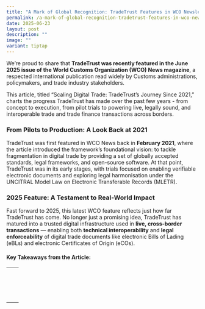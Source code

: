 ```yaml
---
title: "A Mark of Global Recognition: TradeTrust Features in WCO Newsletter"
permalink: /a-mark-of-global-recognition-tradetrust-features-in-wco-newsletter/
date: 2025-06-23
layout: post
description: ""
image: ""
variant: tiptap
---
```

<p>We’re proud to share that <strong>TradeTrust was recently featured in the June 2025 issue of the World Customs Organization (WCO) News magazine</strong>,
a respected international publication read widely by Customs administrations,
policymakers, and trade industry stakeholders.</p>
<p>This article, titled “Scaling Digital Trade: TradeTrust’s Journey Since
2021,” charts the progress TradeTrust has made over the past few years
- from concept to execution, from pilot trials to powering live, legally
sound, and interoperable trade and trade finance transactions across borders.</p>
<h3>From Pilots to Production: A Look Back at 2021</h3>
<p>TradeTrust was first featured in WCO News back in <strong>February 2021</strong>,
where the article introduced the framework’s foundational vision: to tackle
fragmentation in digital trade by providing a set of globally accepted
standards, legal frameworks, and open-source software. At that point, TradeTrust
was in its early stages, with trials focused on enabling verifiable electronic
documents and exploring legal harmonisation under the UNCITRAL Model Law
on Electronic Transferable Records (MLETR).</p>
<h3>2025 Feature: A Testament to Real-World Impact</h3>
<p>Fast forward to 2025, this latest WCO feature reflects just how far TradeTrust
has come. No longer just a promising idea, TradeTrust has matured into
a trusted digital infrastructure used in <strong>live, cross-border transactions</strong> —
enabling both <strong>technical interoperability</strong> and <strong>legal enforceability</strong> of
digital trade documents like electronic Bills of Lading (eBLs) and electronic
Certificates of Origin (eCOs).</p>
<h4>Key Takeaways from the Article:</h4>
<table style="minWidth: 50px">
<colgroup>
<col>
<col>
</colgroup>
<tbody>
<tr>
<th rowspan="1" colspan="1">
<p></p>
</th>
<th rowspan="1" colspan="1">
<p></p>
</th>
</tr>
<tr>
<td rowspan="1" colspan="1">
<p></p>
</td>
<td rowspan="1" colspan="1">
<p></p>
</td>
</tr>
<tr>
<td rowspan="1" colspan="1">
<p></p>
</td>
<td rowspan="1" colspan="1">
<p></p>
</td>
</tr>
<tr>
<td rowspan="1" colspan="1">
<p></p>
</td>
<td rowspan="1" colspan="1">
<p></p>
</td>
</tr>
</tbody>
</table>
<p></p>